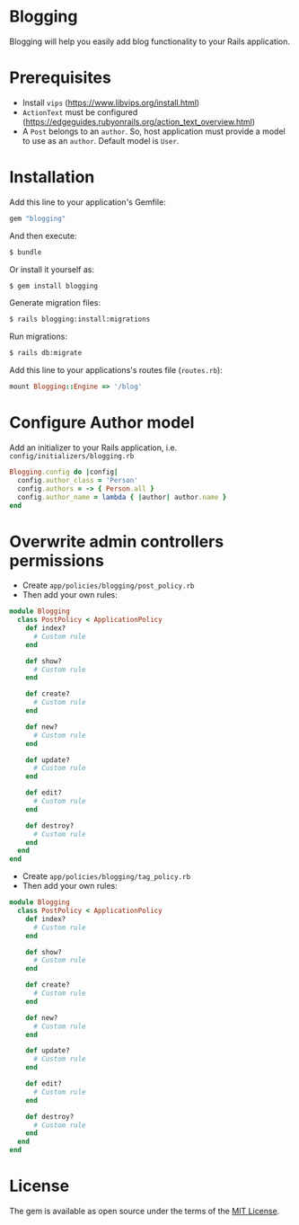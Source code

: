 # Blogging
Blogging will help you easily add blog functionality to your Rails application.

# Prerequisites
- Install `vips` (https://www.libvips.org/install.html)
- `ActionText` must be configured (https://edgeguides.rubyonrails.org/action_text_overview.html)
- A `Post` belongs to an `author`. So, host application must provide a model to use as an `author`. Default model is `User`.
# Installation
Add this line to your application's Gemfile:

```ruby
gem "blogging"
```

And then execute:
```bash
$ bundle
```

Or install it yourself as:
```bash
$ gem install blogging
```

Generate migration files:
```bash
$ rails blogging:install:migrations
```

Run migrations:
```bash
$ rails db:migrate
```

Add this line to your applications's routes file (`routes.rb`):
```ruby
mount Blogging::Engine => '/blog'
```

# Configure Author model
Add an initializer to your Rails application, i.e. `config/initializers/blogging.rb`
```ruby
Blogging.config do |config|
  config.author_class = 'Person'
  config.authors = -> { Person.all }
  config.author_name = lambda { |author| author.name }
end
```

# Overwrite admin controllers permissions
- Create `app/policies/blogging/post_policy.rb`
- Then add your own rules:
```ruby
module Blogging
  class PostPolicy < ApplicationPolicy
    def index?
      # Custom rule
    end

    def show?
      # Custom rule
    end

    def create?
      # Custom rule
    end

    def new?
      # Custom rule
    end

    def update?
      # Custom rule
    end

    def edit?
      # Custom rule
    end

    def destroy?
      # Custom rule
    end
  end
end
```

- Create `app/policies/blogging/tag_policy.rb`
- Then add your own rules:
```ruby
module Blogging
  class PostPolicy < ApplicationPolicy
    def index?
      # Custom rule
    end

    def show?
      # Custom rule
    end

    def create?
      # Custom rule
    end

    def new?
      # Custom rule
    end

    def update?
      # Custom rule
    end

    def edit?
      # Custom rule
    end

    def destroy?
      # Custom rule
    end
  end
end
```


# License
The gem is available as open source under the terms of the [MIT License](https://opensource.org/licenses/MIT).

